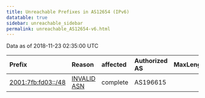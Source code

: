 ```yaml
---
title: Unreachable Prefixes in AS12654 (IPv6)
datatable: true
sidebar: unreachable_sidebar
permalink: unreachable_AS12654-v6.html
---
```


Data as of 2018-11-23 02:35:00 UTC


<div class="datatable-begin"></div>

| Prefix                                                         | Reason                                                                                                    | affected   | Authorized AS   |   MaxLength | Anchor                                         |   unreachable /48s |
|:---------------------------------------------------------------|:----------------------------------------------------------------------------------------------------------|:-----------|:----------------|------------:|:-----------------------------------------------|-------------------:|
| [2001:7fb:fd03::/48](https://stat.ripe.net/2001:7fb:fd03::/48) | [INVALID ASN](https://rpki-validator.ripe.net/announcement-preview?asn=AS12654&prefix=2001:7fb:fd03::/48) | complete   | AS196615        |          48 | [RIPE](unreachable_RIPE_NCC_RPKI_Root-v6.html) |                  1 |

<div class="datatable-end"></div>